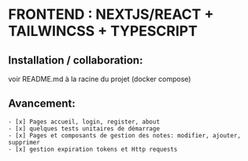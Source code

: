 # FRONTEND : NEXTJS/REACT + TAILWINCSS + TYPESCRIPT

## Installation / collaboration:

voir README.md à la racine du projet (docker compose)

## Avancement:

    - [x] Pages accueil, login, register, about
    - [x] quelques tests unitaires de démarrage
    - [x] Pages et composants de gestion des notes: modifier, ajouter, supprimer
    - [x] gestion expiration tokens et Http requests
